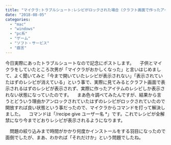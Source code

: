 ```yaml
---
title: "マイクラ:トラブルシュート:レシピがロックされた場合（クラフト画面で作ったアイテムしかレシピが表示されない場合）"
date: "2018-08-05"
categories: 
  - "mac"
  - "windows"
  - "pc系"
  - "ゲーム"
  - "ソフト・サービス"
  - "戯言"
---
```


今日実際にあったトラブルシュートなので記念にポストします。 　子供とマイクラをしていたところ次男が「マイクラがおかしくなった」と言いはじめまして、よく聞いてみと「今まで開いていたレシピが表示されない」「表示されていたはずのレシピが消えている」という事で、実際に見てみるとクラフト画面で表示されるはずのレシピが表示されず、実際に作ったアイテムのレシピしか表示されない状態になっていたのです。 　まあ色々調べてみたんですが、結果から言うとどういう理由かアンロックされていたはずのレシピがロックされていたので開放すれば良い状態という事だったので、マイクラからコマンドを打って解決しました。 　コマンドは「/recipe give ユーザー名 \*」です。これでレシピが全解禁になり今までどおりレシピが表示されるようになります。

　問題の絞り込みまで時間がかかり何度かインストールをする羽目になったので面倒でしたが、まあ、わかれば「それだけか」という問題でしたね。
